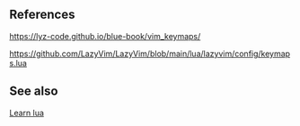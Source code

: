 ## References
https://lyz-code.github.io/blue-book/vim_keymaps/

https://github.com/LazyVim/LazyVim/blob/main/lua/lazyvim/config/keymaps.lua

## See also
[Learn lua](Learn%20lua.md)